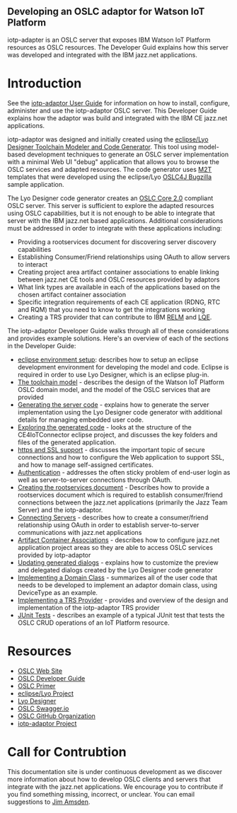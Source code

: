 <div class="notice">
  <div class="header">
    <h2 class="title">Developing an OSLC adaptor for Watson IoT Platform</h2>
  </div>
  <div class="content">
    iotp-adapter is an OSLC server that exposes IBM Watson IoT Platform resources as OSLC resources. The Developer Guid explains how this server was developed and integrated with the IBM jazz.net applications.
  </div>
</div>



# Introduction

See the [iotp-adaptor User Guide](./userGuide/user-guide) for information on how to install, configure, administer and use the iotp-adaptor OSLC server. This Developer Guide explains how the adaptor was build and integrated with the IBM CE jazz.net applications.

iotp-adaptor was designed and initially created using the [eclipse/Lyo Designer Toolchain Modeler and Code Generator](https://wiki.eclipse.org/Lyo/ToolchainModellingAndCodeGenerationWorkshop). This tool using model-based development techniques to generate an OSLC server implementation with a minimal Web UI "debug" application that allows you to browse the OSLC services and adapted resources. The code generator uses [M2T](https://www.eclipse.org/modeling/m2t/) templates that were developed using the eclipse/Lyo [OSLC4J Bugzilla](https://wiki.eclipse.org/Lyo/BuildOSLC4JBugzilla) sample application. 

The Lyo Designer code generator creates an [OSLC Core 2.0](http://open-services.net/bin/view/Main/OslcCoreSpecification) compliant OSLC server. This server is sufficient to explore the adapted resources using OSLC capabilities, but it is not enough to be able to integrate that server with the IBM jazz.net based applications. Additional considerations must be addressed in order to integrate with these applications including:

* Providing a rootservices document for discovering server discovery capabilities
* Establishing Consumer/Friend relationships using OAuth to allow servers to interact
* Creating project area artifact container associations to enable linking between jazz.net CE tools and OSLC resources provided by adaptors
* What link types are available in each of the applications based on the chosen artifact container association
* Specific integration requirements of each CE application (RDNG, RTC and RQM) that you need to know to get the integrations working
* Creating a TRS provider that can contribute to IBM [RELM](https://www.ibm.com/support/knowledgecenter/en/SS2L6K_6.0.5/com.ibm.team.jp.relm.doc/topics/c_node_product_relm.html) and [LQE](https://www.ibm.com/support/knowledgecenter/en/SS2L6K_6.0.5/com.ibm.team.jp.lqe2.doc/topics/t_lqe_admin.html).

The iotp-adaptor Developer Guide walks through all of these considerations and provides example solutions. Here's an overview of each of the sections in the Developer Guide:

* [eclipse environment setup](./environment-setup.html): describes how to setup an eclipse development environment for developing the model and code. Eclipse is required in order to use Lyo Designer, which is an eclipse plug-in.
* [The toolchain model](./toolchain-model.html) - describes the design of the Watson IoT Platform OSLC domain model, and the model of the OSLC services that are provided
* [Generating the server code](./code-generator.html) - explains how to generate the server implementation using the Lyo Designer code generator with additional details for managing embedded user code.
* [Exploring the generated code](./exploring-the-code.html)  - looks at the structure of the CE4IoTConnector eclipse project, and discusses the key folders and files of the generated application.
* [https and SSL support](./ssl-support.html) - discusses the important topic of secure connections and how to configure the Web application to support SSL, and how to manage self-assigned certificates.
* [Authentication](./authentication.html) - addresses the often sticky problem of end-user login as well as server-to-server connections through OAuth.
* [Creating the rootservices document](./rootservices.html) - Describes how to provide a rootservices document which is required to establish consumer/friend connections between the jazz.net applications (primarily the Jazz Team Server) and the iotp-adaptor. 
* [Connecting Servers](./consumer-friend.html) - describes how to create a consumer/friend relationship using OAuth in order to establish server-to-server communications with jazz.net applications
* [Artifact Container Associations](./artifact-container-associations.html) - describes how to configure jazz.net application project areas so they are able to access OSLC services provided by iotp-adaptor
* [Updating generated dialogs](./dialogs.html) - explains how to customize the preview and delegated dialogs created by the Lyo Designer code generator
* [Implementing a Domain Class](./implement-domain-class.html) - summarizes all of the user code that needs to be developed to implement an adaptor domain class, using DeviceType as an example.
* [Implementing a TRS Provider](./trs-provider.html) - provides and overview of the design and implementation of the iotp-adaptor TRS provider
* [JUnit Tests](./junit-tests.html) - describes an example of a typical JUnit test that tests the OSLC CRUD operations of an IoT Platform resource.

# Resources

* [OSLC Web Site](http://open-services.net)
* [OSLC Developer Guide](http://oslc.github.io/developing-oslc-applications/)
* [OSLC Primer](http://open-services.net/primer)
* [eclipse/Lyo Project](https://www.eclipse.org/lyo/)
* [Lyo Designer](https://wiki.eclipse.org/Lyo/ToolchainModellingAndCodeGenerationWorkshop)
* [OSLC Swagger.io](https://github.com/OSLC/OSLC-API)
* [OSLC GitHub Organization](https://github.com/OSLC)
* [iotp-adaptor Project](https://github.com/OSLC/iotp-adaptor)

# Call for Contrubtion

This documentation site is under continuous development as we discover more information about how to develop OSLC clients and servers that integrate with the jazz.net applications. We encourage you to contribute if you find something missing, incorrect, or unclear. You can email suggestions to [Jim Amsden](mailto:jamsden@us.ibm.com).

